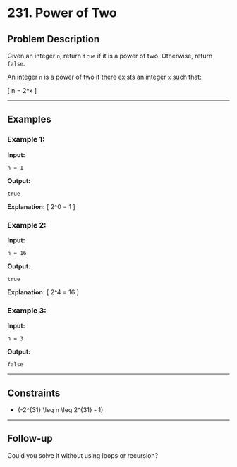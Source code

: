 # 231. Power of Two

## Problem Description
Given an integer `n`, return `true` if it is a power of two. Otherwise, return `false`.

An integer `n` is a power of two if there exists an integer `x` such that:

\[ n = 2^x \]

---

## Examples

### Example 1:
**Input:**
```
n = 1
```
**Output:**
```
true
```
**Explanation:**
\[ 2^0 = 1 \]

### Example 2:
**Input:**
```
n = 16
```
**Output:**
```
true
```
**Explanation:**
\[ 2^4 = 16 \]

### Example 3:
**Input:**
```
n = 3
```
**Output:**
```
false
```

---

## Constraints
- \(-2^{31} \leq n \leq 2^{31} - 1\)

---

## Follow-up
Could you solve it without using loops or recursion?
